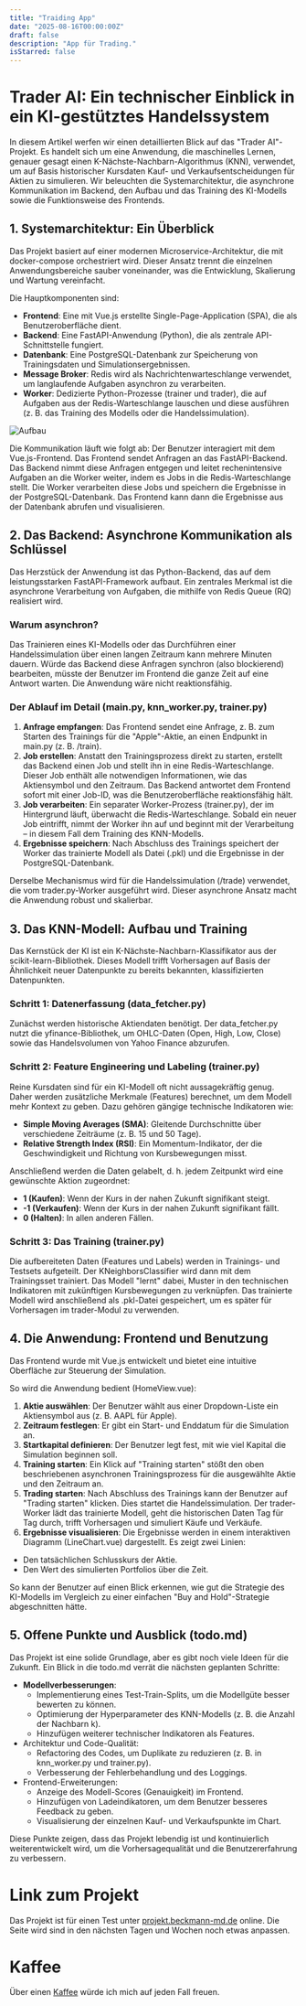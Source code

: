 ```yaml
---
title: "Traiding App"
date: "2025-08-16T00:00:00Z"
draft: false
description: "App für Trading."
isStarred: false
---
```


# Trader AI: Ein technischer Einblick in ein KI-gestütztes Handelssystem

In diesem Artikel werfen wir einen detaillierten Blick auf das "Trader AI"-Projekt. Es handelt sich um eine Anwendung, die maschinelles Lernen, genauer gesagt einen K-Nächste-Nachbarn-Algorithmus (KNN), verwendet, um auf Basis historischer Kursdaten Kauf- und Verkaufsentscheidungen für Aktien zu simulieren. Wir beleuchten die Systemarchitektur, die asynchrone Kommunikation im Backend, den Aufbau und das Training des KI-Modells sowie die Funktionsweise des Frontends.

## 1. Systemarchitektur: Ein Überblick

Das Projekt basiert auf einer modernen Microservice-Architektur, die mit docker-compose orchestriert wird. Dieser Ansatz trennt die einzelnen Anwendungsbereiche sauber voneinander, was die Entwicklung, Skalierung und Wartung vereinfacht.

Die Hauptkomponenten sind:

- **Frontend**: Eine mit Vue.js erstellte Single-Page-Application (SPA), die als Benutzeroberfläche dient.
- **Backend**: Eine FastAPI-Anwendung (Python), die als zentrale API-Schnittstelle fungiert.
- **Datenbank**: Eine PostgreSQL-Datenbank zur Speicherung von Trainingsdaten und Simulationsergebnissen.
- **Message Broker**: Redis wird als Nachrichtenwarteschlange verwendet, um langlaufende Aufgaben asynchron zu verarbeiten.
- **Worker**: Dedizierte Python-Prozesse (trainer und trader), die auf Aufgaben aus der Redis-Warteschlange lauschen und diese ausführen (z. B. das Training des Modells oder die Handelssimulation).

![Aufbau](./1.jpeg)

Die Kommunikation läuft wie folgt ab: Der Benutzer interagiert mit dem Vue.js-Frontend. Das Frontend sendet Anfragen an das FastAPI-Backend. Das Backend nimmt diese Anfragen entgegen und leitet rechenintensive Aufgaben an die Worker weiter, indem es Jobs in die Redis-Warteschlange stellt. Die Worker verarbeiten diese Jobs und speichern die Ergebnisse in der PostgreSQL-Datenbank. Das Frontend kann dann die Ergebnisse aus der Datenbank abrufen und visualisieren.

## 2. Das Backend: Asynchrone Kommunikation als Schlüssel

Das Herzstück der Anwendung ist das Python-Backend, das auf dem leistungsstarken FastAPI-Framework aufbaut. Ein zentrales Merkmal ist die asynchrone Verarbeitung von Aufgaben, die mithilfe von Redis Queue (RQ) realisiert wird.

### Warum asynchron?

Das Trainieren eines KI-Modells oder das Durchführen einer Handelssimulation über einen langen Zeitraum kann mehrere Minuten dauern. Würde das Backend diese Anfragen synchron (also blockierend) bearbeiten, müsste der Benutzer im Frontend die ganze Zeit auf eine Antwort warten. Die Anwendung wäre nicht reaktionsfähig.

### Der Ablauf im Detail (main.py, knn_worker.py, trainer.py)

1. **Anfrage empfangen**: Das Frontend sendet eine Anfrage, z. B. zum Starten des Trainings für die "Apple"-Aktie, an einen Endpunkt in main.py (z. B. /train).
2. **Job erstellen**: Anstatt den Trainingsprozess direkt zu starten, erstellt das Backend einen Job und stellt ihn in eine Redis-Warteschlange. Dieser Job enthält alle notwendigen Informationen, wie das Aktiensymbol und den Zeitraum. Das Backend antwortet dem Frontend sofort mit einer Job-ID, was die Benutzeroberfläche reaktionsfähig hält.
3. **Job verarbeiten**: Ein separater Worker-Prozess (trainer.py), der im Hintergrund läuft, überwacht die Redis-Warteschlange. Sobald ein neuer Job eintrifft, nimmt der Worker ihn auf und beginnt mit der Verarbeitung – in diesem Fall dem Training des KNN-Modells.
4. **Ergebnisse speichern**: Nach Abschluss des Trainings speichert der Worker das trainierte Modell als Datei (.pkl) und die Ergebnisse in der PostgreSQL-Datenbank.

Derselbe Mechanismus wird für die Handelssimulation (/trade) verwendet, die vom trader.py-Worker ausgeführt wird. Dieser asynchrone Ansatz macht die Anwendung robust und skalierbar.

## 3. Das KNN-Modell: Aufbau und Training

Das Kernstück der KI ist ein K-Nächste-Nachbarn-Klassifikator aus der scikit-learn-Bibliothek. Dieses Modell trifft Vorhersagen auf Basis der Ähnlichkeit neuer Datenpunkte zu bereits bekannten, klassifizierten Datenpunkten.

### Schritt 1: Datenerfassung (data_fetcher.py)

Zunächst werden historische Aktiendaten benötigt. Der data_fetcher.py nutzt die yfinance-Bibliothek, um OHLC-Daten (Open, High, Low, Close) sowie das Handelsvolumen von Yahoo Finance abzurufen.

### Schritt 2: Feature Engineering und Labeling (trainer.py)

Reine Kursdaten sind für ein KI-Modell oft nicht aussagekräftig genug. Daher werden zusätzliche Merkmale (Features) berechnet, um dem Modell mehr Kontext zu geben. Dazu gehören gängige technische Indikatoren wie:

- **Simple Moving Averages (SMA)**: Gleitende Durchschnitte über verschiedene Zeiträume (z. B. 15 und 50 Tage).
- **Relative Strength Index (RSI)**: Ein Momentum-Indikator, der die Geschwindigkeit und Richtung von Kursbewegungen misst.

Anschließend werden die Daten gelabelt, d. h. jedem Zeitpunkt wird eine gewünschte Aktion zugeordnet:

- **1 (Kaufen)**: Wenn der Kurs in der nahen Zukunft signifikant steigt.
- **-1 (Verkaufen)**: Wenn der Kurs in der nahen Zukunft signifikant fällt.
- **0 (Halten)**: In allen anderen Fällen.

### Schritt 3: Das Training (trainer.py)

Die aufbereiteten Daten (Features und Labels) werden in Trainings- und Testsets aufgeteilt. Der KNeighborsClassifier wird dann mit dem Trainingsset trainiert. Das Modell "lernt" dabei, Muster in den technischen Indikatoren mit zukünftigen Kursbewegungen zu verknüpfen. Das trainierte Modell wird anschließend als .pkl-Datei gespeichert, um es später für Vorhersagen im trader-Modul zu verwenden.

## 4. Die Anwendung: Frontend und Benutzung

Das Frontend wurde mit Vue.js entwickelt und bietet eine intuitive Oberfläche zur Steuerung der Simulation.

So wird die Anwendung bedient (HomeView.vue):

1. **Aktie auswählen**: Der Benutzer wählt aus einer Dropdown-Liste ein Aktiensymbol aus (z. B. AAPL für Apple).
2. **Zeitraum festlegen**: Er gibt ein Start- und Enddatum für die Simulation an.
3. **Startkapital definieren**: Der Benutzer legt fest, mit wie viel Kapital die Simulation beginnen soll.
4. **Training starten**: Ein Klick auf "Training starten" stößt den oben beschriebenen asynchronen Trainingsprozess für die ausgewählte Aktie und den Zeitraum an.
5. **Trading starten**: Nach Abschluss des Trainings kann der Benutzer auf "Trading starten" klicken. Dies startet die Handelssimulation. Der trader-Worker lädt das trainierte Modell, geht die historischen Daten Tag für Tag durch, trifft Vorhersagen und simuliert Käufe und Verkäufe.
6. **Ergebnisse visualisieren**: Die Ergebnisse werden in einem interaktiven Diagramm (LineChart.vue) dargestellt. Es zeigt zwei Linien:

- Den tatsächlichen Schlusskurs der Aktie.
- Den Wert des simulierten Portfolios über die Zeit.

So kann der Benutzer auf einen Blick erkennen, wie gut die Strategie des KI-Modells im Vergleich zu einer einfachen "Buy and Hold"-Strategie abgeschnitten hätte.

## 5. Offene Punkte und Ausblick (todo.md)

Das Projekt ist eine solide Grundlage, aber es gibt noch viele Ideen für die Zukunft. Ein Blick in die todo.md verrät die nächsten geplanten Schritte:

- **Modellverbesserungen**:
  - Implementierung eines Test-Train-Splits, um die Modellgüte besser bewerten zu können.
  - Optimierung der Hyperparameter des KNN-Modells (z. B. die Anzahl der Nachbarn k).
  - Hinzufügen weiterer technischer Indikatoren als Features.
- Architektur und Code-Qualität:
  - Refactoring des Codes, um Duplikate zu reduzieren (z. B. in knn_worker.py und trainer.py).
  - Verbesserung der Fehlerbehandlung und des Loggings.
- Frontend-Erweiterungen:
  - Anzeige des Modell-Scores (Genauigkeit) im Frontend.
  - Hinzufügen von Ladeindikatoren, um dem Benutzer besseres Feedback zu geben.
  - Visualisierung der einzelnen Kauf- und Verkaufspunkte im Chart.

Diese Punkte zeigen, dass das Projekt lebendig ist und kontinuierlich weiterentwickelt wird, um die Vorhersagequalität und die Benutzererfahrung zu verbessern.

# Link zum Projekt

Das Projekt ist für einen Test unter
[projekt.beckmann-md.de](https://projekt.beckmann-md.de)
online. Die Seite wird sind in den nächsten Tagen und Wochen
noch etwas anpassen.

# Kaffee

Über einen
[Kaffee](https://www.buymeacoffee.com/snuppedelua)
würde ich mich auf jeden Fall freuen.
